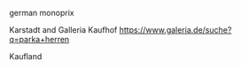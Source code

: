 german monoprix

Karstadt and Galleria Kaufhof
    https://www.galeria.de/suche?q=parka+herren

Kaufland

